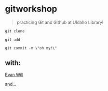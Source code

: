 # gitworkshop

> practicing Git and Github at UIdaho Library!

`git clone`

`git add`

`git commit -m \"oh my!\"`

## with:

[Evan Will](https://github.com/evanwill)

and...
